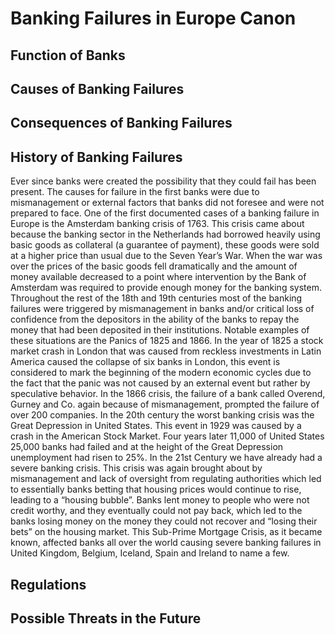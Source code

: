 Banking Failures in Europe Canon
================================

Function of Banks
-----------------

Causes of Banking Failures
--------------------------

Consequences of Banking Failures
---------------------------------

History of Banking Failures
-----------------------------
Ever since banks were created the possibility that they could fail has been present. The causes for failure 
in the first banks were due to mismanagement or external factors that banks did not foresee and were 
not prepared to face. One of the first documented cases of a banking failure in Europe is the Amsterdam 
banking crisis of 1763. This crisis came about because the banking sector in the Netherlands had borrowed 
heavily using basic goods as collateral (a guarantee of payment), these goods were sold at a higher price 
than usual due to the Seven Year’s War. When the war was over the prices of the basic goods fell 
dramatically and the amount of money available decreased to a point where intervention by the Bank of 
Amsterdam was required to provide enough money for the banking system. Throughout the rest of the 
18th and 19th centuries most of the banking failures were triggered by mismanagement in banks and/or 
critical loss of confidence from the depositors in the ability of the banks to repay the money that had been 
deposited in their institutions. Notable examples of these situations are the Panics of 1825 and 1866. In 
the year of 1825 a stock market crash in London that was caused from reckless investments in Latin 
America caused the collapse of six banks in London, this event is considered to mark the beginning of the 
modern economic cycles due to the fact that the panic was not caused by an external event but rather by 
speculative behavior. In the 1866 crisis, the failure of a bank called Overend, Gurney and Co. again because 
of mismanagement, prompted the failure of over 200 companies. In the 20th century the worst banking 
crisis was the Great Depression in United States. This event in 1929 was caused by a crash in the American 
Stock Market. Four years later 11,000 of United States 25,000 banks had failed and at the height of the 
Great Depression unemployment had risen to 25%. In the 21st Century we have already had a severe 
banking crisis. This crisis was again brought about by mismanagement and lack of oversight from 
regulating authorities which led to essentially banks betting that housing prices would continue to rise, 
leading to a “housing bubble”. Banks lent money to people who were not credit worthy, and they 
eventually could not pay back, which led to the banks losing money on the money they could not recover 
and “losing their bets” on the housing market. This Sub-Prime Mortgage Crisis, as it became known, 
affected banks all over the world causing severe banking failures in United Kingdom, Belgium, Iceland, 
Spain and Ireland to name a few.

Regulations
------------

Possible Threats in the Future
--------------------------------
